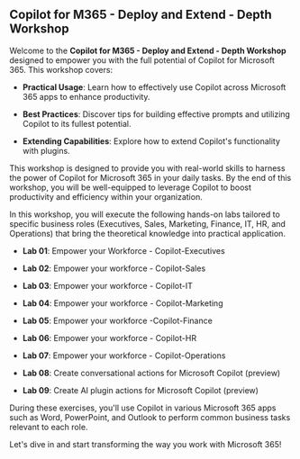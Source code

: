 ## Copilot for M365 - Deploy and Extend - Depth Workshop

Welcome to the **Copilot for M365 - Deploy and Extend - Depth Workshop**
designed to empower you with the full potential of Copilot for Microsoft
365. This workshop covers:

- **Practical Usage**: Learn how to effectively use Copilot across
  Microsoft 365 apps to enhance productivity.

- **Best Practices**: Discover tips for building effective prompts and
  utilizing Copilot to its fullest potential.

- **Extending Capabilities**: Explore how to extend Copilot's
  functionality with plugins.

This workshop is designed to provide you with real-world skills to
harness the power of Copilot for Microsoft 365 in your daily tasks. By
the end of this workshop, you will be well-equipped to leverage Copilot to
boost productivity and efficiency within your organization.

In this workshop, you will execute the following hands-on labs tailored
to specific business roles (Executives, Sales, Marketing, Finance, IT,
HR, and Operations) that bring the theoretical knowledge into practical
application.

- **Lab 01**: Empower your Workforce - Copilot-Executives

- **Lab 02**: Empower your workforce - Copilot-Sales

- **Lab 03**: Empower your workforce - Copilot-IT

- **Lab 04**: Empower your workforce - Copilot-Marketing

- **Lab 05**: Empower your workforce -Copilot-Finance

- **Lab 06**: Empower your workforce - Copilot-HR

- **Lab 07**: Empower your workforce - Copilot-Operations

- **Lab 08**: Create conversational actions for Microsoft Copilot
  (preview)

- **Lab 09**: Create AI plugin actions for Microsoft Copilot (preview)

During these exercises, you'll use Copilot in various Microsoft 365 apps
such as Word, PowerPoint, and Outlook to perform common business tasks
relevant to each role.

Let's dive in and start transforming the way you work with Microsoft
365!
